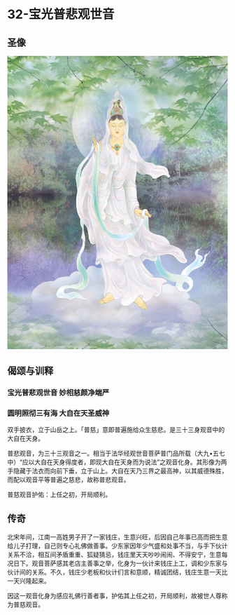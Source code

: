 # 32-宝光普悲观世音

## 圣像

![](../../.gitbook/assets/32-bao-guang-pu-bei-guan-shi-yin.jpg)

## 偈颂与训释

### 宝光普悲观世音 妙相慈颜净端严

### 圆明照彻三有海 大自在天圣威神

双手披衣，立于山岳之上。「普慈」意即普遍施给众生慈悲。是三十三身观音中的大自在天身。

普悲观音，为三十三观音之一。相当于法华经观世音菩萨普门品所载（大九•五七中）“应以大自在天身得度者，即现大自在天身而为说法”之观音化身。其形像为两手隐藏于法衣而向前下垂，立于山上。大自在天乃三界之最高神，以其威德殊胜，而配以观音平等普遍之慈悲，故称普悲观音。

普慈观音护佑：上任之初，开局顺利。

## 传奇

北宋年间，江南一高姓男子开了一家钱庄，生意兴旺，后因自己年事已高而把生意给儿子打理，自己则专心礼佛做善事。少东家因年少气盛和处事不当，与手下伙计关系不洽，相互间矛盾重重、狐疑猜忌，钱庄里天天吵吵闹闹、不得安宁，生意每况日下。观音菩萨感其老店主善事之举，化身为一伙计来钱庄上工，调和少东家与伙计间的关系。不久，钱庄少老板和伙计们言和意顺，精诚团结，钱庄生意一天比一天兴隆起来。

因这一观音化身为感应礼佛行善者事，护佑其上任之初，开局顺利，故被世人尊称为普慈观音。

